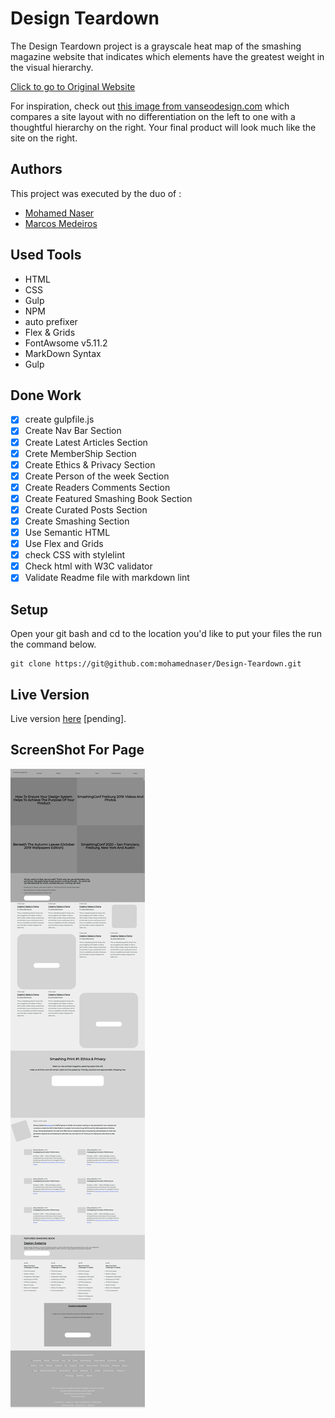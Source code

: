 # Design Teardown

The Design Teardown project is a grayscale heat map of the smashing magazine website that indicates which elements have the greatest weight in the visual hierarchy.

[Click to go to Original Website ](https://www.smashingmagazine.com/)

For inspiration, check out [this image from vanseodesign.com](https://web.archive.org/web/20170628134444/http://www.vanseodesign.com/blog/wp-content/uploads/2009/12/visual-hierarchy-compared.png) which compares a site layout with no differentiation on the left to one with a thoughtful hierarchy on the right. Your final product will look much like the site on the right.

## Authors

This project was executed by the duo of :

- [Mohamed Naser](https://www.linkedin.com/in/mohamednaseramein/)
- [Marcos Medeiros](https://www.linkedin.com/in/marcos-medeiros-6a079a18a/)

## Used Tools

- HTML
- CSS
- Gulp
- NPM
- auto prefixer
- Flex & Grids
- FontAwsome v5.11.2
- MarkDown Syntax
- Gulp

## Done Work

- [x] create gulpfile.js
- [X] Create Nav Bar Section
- [x] Create Latest Articles Section
- [x] Crete MemberShip Section
- [X] Create Ethics & Privacy Section
- [X] Create Person of the week Section
- [x] Create Readers Comments Section
- [x] Create Featured Smashing Book Section 
- [x] Create Curated Posts Section 
- [x] Create Smashing Section  
- [x] Use Semantic HTML
- [x] Use Flex and Grids
- [x] check CSS with stylelint
- [x] Check html with W3C validator
- [x] Validate Readme file with markdown lint

## Setup

Open your git bash and cd to the location you'd like to put your files the run the command below.

```console
git clone https://git@github.com:mohamednaser/Design-Teardown.git
```

## Live Version

Live version [here](www.google.com) [pending].

## ScreenShot For Page

![Screen shot for live page](./build/imgs/full_page_screenshot.png)
